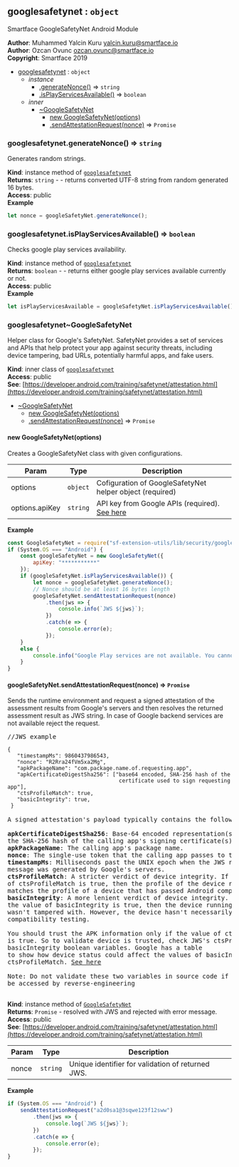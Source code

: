 <a name="module_googlesafetynet"></a>

## googlesafetynet : <code>object</code>
Smartface GoogleSafetyNet Android Module

**Author**: Muhammed Yalcin Kuru <yalcin.kuru@smartface.io>  
**Author**: Ozcan Ovunc <ozcan.ovunc@smartface.io>  
**Copyright**: Smartface 2019  

* [googlesafetynet](#module_googlesafetynet) : <code>object</code>
    * _instance_
        * [.generateNonce()](#module_googlesafetynet+generateNonce) ⇒ <code>string</code>
        * [.isPlayServicesAvailable()](#module_googlesafetynet+isPlayServicesAvailable) ⇒ <code>boolean</code>
    * _inner_
        * [~GoogleSafetyNet](#module_googlesafetynet..GoogleSafetyNet)
            * [new GoogleSafetyNet(options)](#new_module_googlesafetynet..GoogleSafetyNet_new)
            * [.sendAttestationRequest(nonce)](#module_googlesafetynet..GoogleSafetyNet+sendAttestationRequest) ⇒ <code>Promise</code>

<a name="module_googlesafetynet+generateNonce"></a>

### googlesafetynet.generateNonce() ⇒ <code>string</code>
Generates random strings.

**Kind**: instance method of [<code>googlesafetynet</code>](#module_googlesafetynet)  
**Returns**: <code>string</code> - - returns converted UTF-8 string from random generated 16 bytes.  
**Access**: public  
**Example**  
```js
let nonce = googleSafetyNet.generateNonce();
```
<a name="module_googlesafetynet+isPlayServicesAvailable"></a>

### googlesafetynet.isPlayServicesAvailable() ⇒ <code>boolean</code>
Checks google play services availability.

**Kind**: instance method of [<code>googlesafetynet</code>](#module_googlesafetynet)  
**Returns**: <code>boolean</code> - - returns either google play services available currently or not.  
**Access**: public  
**Example**  
```js
let isPlayServicesAvailable = googleSafetyNet.isPlayServicesAvailable();
```
<a name="module_googlesafetynet..GoogleSafetyNet"></a>

### googlesafetynet~GoogleSafetyNet
Helper class for Google's SafetyNet. SafetyNet provides a set of services and 
APIs that help protect your app against security threats, including device 
tampering, bad URLs, potentially harmful apps, and fake users.

**Kind**: inner class of [<code>googlesafetynet</code>](#module_googlesafetynet)  
**Access**: public  
**See**: [https://developer.android.com/training/safetynet/attestation.html](https://developer.android.com/training/safetynet/attestation.html)  

* [~GoogleSafetyNet](#module_googlesafetynet..GoogleSafetyNet)
    * [new GoogleSafetyNet(options)](#new_module_googlesafetynet..GoogleSafetyNet_new)
    * [.sendAttestationRequest(nonce)](#module_googlesafetynet..GoogleSafetyNet+sendAttestationRequest) ⇒ <code>Promise</code>

<a name="new_module_googlesafetynet..GoogleSafetyNet_new"></a>

#### new GoogleSafetyNet(options)
Creates a GoogleSafetyNet class with given configurations.


| Param | Type | Description |
| --- | --- | --- |
| options | <code>object</code> | Cofiguration of GoogleSafetyNet helper object (required) |
| options.apiKey | <code>string</code> | API key from Google APIs (required).  <a href="https://developer.android.com/training/safetynet/attestation#obtain-api-key">See here</a> |

**Example**  
```js
const GoogleSafetyNet = require("sf-extension-utils/lib/security/googlesafetynet");
if (System.OS === "Android") {
    const googleSafetyNet = new GoogleSafetyNet({
        apiKey: "***********"
    });
    if (googleSafetyNet.isPlayServicesAvailable()) {
        let nonce = googleSafetyNet.generateNonce();
        // Nonce should be at least 16 bytes length
        googleSafetyNet.sendAttestationRequest(nonce)
            .then(jws => {
                console.info(`JWS ${jws}`);
            })
            .catch(e => {
                console.error(e);
            });
    }
    else {
        console.info("Google Play services are not available. You cannot proceed further");
    }
}
```
<a name="module_googlesafetynet..GoogleSafetyNet+sendAttestationRequest"></a>

#### googleSafetyNet.sendAttestationRequest(nonce) ⇒ <code>Promise</code>
Sends the runtime environment and request a signed attestation of the 
assessment results from Google's servers and then resolves the returned 
assessment result as JWS string. In case of Google backend services 
are not available reject the request. 

<pre>
//JWS example
<code>
{
   "timestampMs": 9860437986543,
   "nonce": "R2Rra24fVm5xa2Mg",
   "apkPackageName": "com.package.name.of.requesting.app",
   "apkCertificateDigestSha256": ["base64 encoded, SHA-256 hash of the
                                   certificate used to sign requesting app"],
   "ctsProfileMatch": true,
   "basicIntegrity": true,
 }
</code>
A signed attestation's payload typically contains the following fields:

<b>apkCertificateDigestSha256</b>: Base-64 encoded representation(s) of 
the SHA-256 hash of the calling app's signing certificate(s)
<b>apkPackageName</b>: The calling app's package name.
<b>nonce</b>: The single-use token that the calling app passes to the API.
<b>timestampMs</b>: Milliseconds past the UNIX epoch when the JWS response 
message was generated by Google's servers.
<b>ctsProfileMatch</b>: A stricter verdict of device integrity. If the value 
of ctsProfileMatch is true, then the profile of the device running your app 
matches the profile of a device that has passed Android compatibility testing.
<b>basicIntegrity</b>: A more lenient verdict of device integrity. If only 
the value of basicIntegrity is true, then the device running your app likely 
wasn't tampered with. However, the device hasn't necessarily passed Android 
compatibility testing.

You should trust the APK information only if the value of ctsProfileMatch 
is true. So to validate device is trusted, check JWS's ctsProfileMatch & 
basicIntegrity boolean variables. Google has a table
to show how device status could affect the values of basicIntegrity and 
ctsProfileMatch. <a href="https://developer.android.com/training/safetynet/attestation#potential-integrity-verdicts">See here</a> 

Note: Do not validate these two variables in source code if the code can 
be accessed by reverse-engineering 

</pre>

**Kind**: instance method of [<code>GoogleSafetyNet</code>](#module_googlesafetynet..GoogleSafetyNet)  
**Returns**: <code>Promise</code> - resolved with JWS and rejected with error message.  
**Access**: public  
**See**: [https://developer.android.com/training/safetynet/attestation.html](https://developer.android.com/training/safetynet/attestation.html)  

| Param | Type | Description |
| --- | --- | --- |
| nonce | <code>string</code> | Unique identifier for validation of returned JWS. |

**Example**  
```js
if (System.OS === "Android") {
    sendAttestationRequest("a2d0sa1@3sqwe123f12sww")
        .then(jws => {
            console.log(`JWS ${jws}`);
        })
        .catch(e => {
            console.error(e);
        });
}
```
